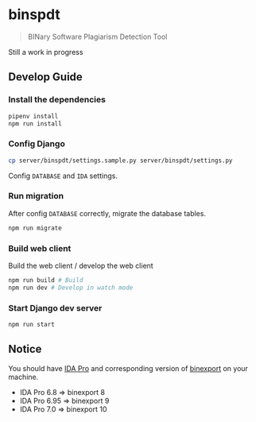 # binspdt

> BINary Software Plagiarism Detection Tool

Still a work in progress

## Develop Guide

### Install the dependencies

```sh
pipenv install
npm run install
```

### Config Django

```sh
cp server/binspdt/settings.sample.py server/binspdt/settings.py 
```

Config `DATABASE` and `IDA` settings.

### Run migration

After config `DATABASE` correctly, migrate the database tables.

```sh
npm run migrate
```

### Build web client

Build the web client / develop the web client

```sh
npm run build # Build
npm run dev # Develop in watch mode
```

### Start Django dev server

```sh
npm run start
```

## Notice

You should have [IDA Pro](https://www.hex-rays.com/products/ida/) and corresponding version of [binexport](https://github.com/google/binexport) on your machine.

- IDA Pro 6.8 => binexport 8
- IDA Pro 6.95 => binexport 9
- IDA Pro 7.0 => binexport 10
